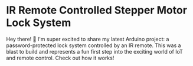 # IR Remote Controlled Stepper Motor Lock System

Hey there! 👋 I'm super excited to share my latest Arduino project: a password-protected lock system controlled by an IR remote. This was a blast to build and represents a fun first step into the exciting world of IoT and remote control. Check out how it works!
